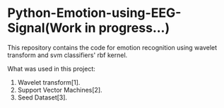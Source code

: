 # Python-Emotion-using-EEG-Signal(Work in progress...)
This repository contains the code for emotion recognition using wavelet transform and svm classifiers' rbf kernel.

What was used in this project: 
1. Wavelet transform[1].
2. Support Vector Machines[2].
3. Seed Dataset[3].
